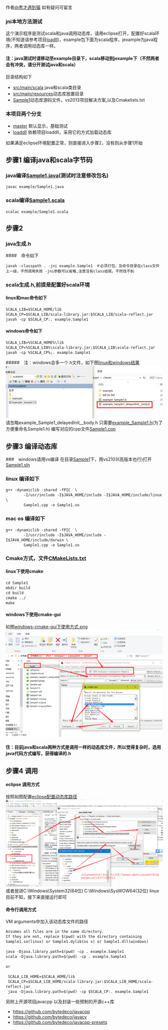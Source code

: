 作者[@秀才遇到猫][1] 如有疑问可留言
### jni本地方法测试
这个演示程序是测试scala和java调用动态库，请用eclipse打开，配置好scala环境(不知道请参考项目[loadll][2])，example包下面为scala程序，jexample为java程序，两者调用动态库一样。
#### 注：java测试时请移动至example目录下，scala移动到jexample下（不然两者会有冲突，请分开测试java和scala）
目录结构如下
+ [src/main/scala](src/main/scala) java和scala类目录
+ [src/main/resources](src/main/resources)动态库放置目录
+ [Sample1](Sample1)动态库源码文件，vs2013项目解决方案,以及Cmakelists.txt

### 本项目两个分支
+ [master][3] 默认显示，基础测试
+ [loaddll][4] 依赖项目loaddll，采用它的方式加载动态库

如果满足eclipse环境配置正常，则直接进入步骤2，没有则从步骤1开始
## 步骤1 编译java和scala字节码
### java编译[Sample1.java](src/main/scala/jexample/Sample1.java)(测试时注意修改包名)
```
javac example/Sample1.java
```
### scala编译[Sample1.scala](src/main/scala/example/Sample1.scala)
```
scalac example/Sample1.scala
```

## 步骤2
### java生成.h
####　命令如下
```
javah -classpath . -jni example.Sample1　＃必须打包，及命令目录在class文件上一级，不然调用失败 -jni参数可以省略,注意没有class结尾，不然找不到
```

### scala生成.h,前提是配置好scala环境
#### linux和mac命令如下
```shell
SCALA_LIB=$SCALA_HOME/lib
SCALA_CP=$SCALA_LIB/scala-library.jar:$SCALA_LIB/scala-reflect.jar
javah -cp $SCALA_CP:. example.Sample1
```
#### windows命令如下
```shell
SCALA_LIB=%SCALA_HOME%\lib
SCALA_CP=%SCALA_LIB%\scala-library.jar;$SCALA_LIB\scala-reflect.jar
javah -cp %SCALA_CP%;. example.Sample1
```
#####　注：windows会多一个.h文件，如下图[linux和windows结果](resources/windows和linux的h文件结果比较.png)
![windows和linux的h文件结果比较.png](resources/windows和linux的h文件结果比较.png)
请忽略example_Sample1_delayedInit__body.h
只需要[example_Sample1.h](Sample1/Sample1.h)(为了方便重命名Sample1.h)
编写对应的cpp文件[Sample1.cpp](Sample1/Sample1.cpp)

## 步骤3 编译动态库
###　windows请用vs编译
在目录[Sample1](Sample1)下，用vs2103(高版本也行)打开[Sample1.sln](Sample1/Sample1.sln)
### linux 编译如下
```shell
g++ -dynamiclib -shared -fPIC  \
        -I/usr/include -I$JAVA_HOME/include -I$JAVA_HOME/include/linux \
        Sample1.cpp -o Sample1.so
```
### mac os 编译如下
```shell
g++ -dynamiclib -shared -fPIC  \
        -I/usr/include -I$JAVA_HOME/include -I$JAVA_HOME/include/darwin \
        Sample1.cpp -o Sample1.so
```
### Cmake方式，文件[CMakeLists.txt](Sample1/CMakeLists.txt)
#### linux下使用cmake
```shell
cd Sample1
mkdir build
cd build
cmake ../
make
```
#### windows下使用cmake-gui
如图[windows-cmake-gui下使用方式.png](resources/windows-cmake-gui下使用方式.png)
![windows-cmake-gui下使用方式.png](resources/windows-cmake-gui下使用方式.png)

#### 住：目前java和scala两种方式是调用一样的动态库文件，所以觉得复杂时，选用java代码方式编写，获得编译的.h
## 步骤4 调用
#### eclipse 调用方式
按照如图配置[eclipse配置动态库路径](resources/eclipse设置jni加载库位置.png)
![eclipse配置动态库路径](resources/eclipse设置jni加载库位置.png)
或者放进C:\Windows\System32(64位) C:\Windows\SysWOW64(32位)
linux目前不知，接下来直接运行即可

#### 命令行调用方式
VM arguments中加入该动态库文件的路径
```shell
Assumes all files are in the same directory.
If they are not, replace $(pwd) with the directory containing Sample1.so(linux) or Sample1.dylib(os x) or Sample1.dll(windows)

java -Djava.library.path=$(pwd) -cp . example.Sample1
scala -Djava.library.path=$(pwd) -cp . example.Sample1

or

 SCALA_LIB_HOME=$SCALA_HOME/lib
 SCALA_CP=$SCALA_LIB_HOME/scala-library.jar:$SCALA_LIB_HOME/scala-reflect.jar
 java -Djava.library.path=$(pwd) -cp $SCALA_CP:. example.Sample1
```

另附上开源项目javacpp 以及封装一些预制的开源c++库
+ https://github.com/bytedeco/javacpp
+ https://github.com/bytedeco/javacv
+ https://github.com/bytedeco/javacpp-presets


[1]: http://weibo.com/smirklijie
[2]: https://git.oschina.net/smirkcat/loaddll
[3]: https://git.oschina.net/smirkcat/scalacpptest
[4]: https://git.oschina.net/smirkcat/scalacpptest/tree/loaddll/